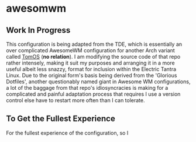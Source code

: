 # awesomwm

## Work In Progress

This configuration is being adapted from the TDE, which is essentially an over complicated AwesomeWM configuration for another Arch variant called [TomOS](https://tos.odex.be/) (**no relation**). 
I am modifying the source code of that repo rather intensely, making it suit my purposes and arranging it in a more useful albeit less snazzy, format for inclusion within the Electric 
Tantra Linux. Due to the original form's basis being derived from the 'Glorious Dotfiles', another questionably named giant in Awesome WM configurations, a lot of the baggage from that repo's
idiosyncracies is making for a complicated and painful adaptation process that requires I use a version control else have to restart more often than I can tolerate. 


## To Get the Fullest Experience

For the fullest experience of the configuration, so I 